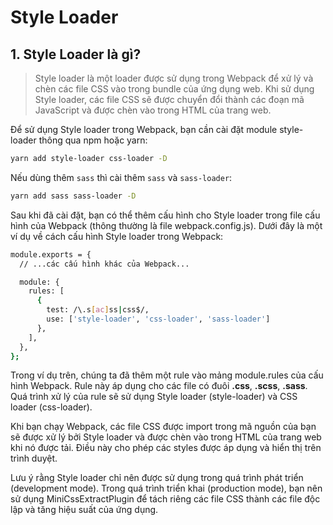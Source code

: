 # Style Loader

## 1. Style Loader là gì?
> Style loader là một loader được sử dụng trong Webpack để xử lý và chèn các file CSS vào trong bundle của ứng dụng web. Khi sử dụng Style loader, các file CSS sẽ được chuyển đổi thành các đoạn mã JavaScript và được chèn vào trong HTML của trang web.

Để sử dụng Style loader trong Webpack, bạn cần cài đặt module style-loader thông qua npm hoặc yarn:
```bash
yarn add style-loader css-loader -D
```
Nếu dùng thêm `sass` thì cài thêm `sass` và `sass-loader`:
```bash
yarn add sass sass-loader -D
```
Sau khi đã cài đặt, bạn có thể thêm cấu hình cho Style loader trong file cấu hình của Webpack (thông thường là file webpack.config.js). Dưới đây là một ví dụ về cách cấu hình Style loader trong Webpack:

```bash
module.exports = {
  // ...các cấu hình khác của Webpack...

  module: {
    rules: [
      {
        test: /\.s[ac]ss|css$/,
        use: ['style-loader', 'css-loader', 'sass-loader']
      },
    ],
  },
};
```
Trong ví dụ trên, chúng ta đã thêm một rule vào mảng module.rules của cấu hình Webpack. Rule này áp dụng cho các file có đuôi **.css**, **.scss**, **.sass**. Quá trình xử lý của rule sẽ sử dụng Style loader (style-loader) và CSS loader (css-loader).

Khi bạn chạy Webpack, các file CSS được import trong mã nguồn của bạn sẽ được xử lý bởi Style loader và được chèn vào trong HTML của trang web khi nó được tải. Điều này cho phép các styles được áp dụng và hiển thị trên trình duyệt.

Lưu ý rằng Style loader chỉ nên được sử dụng trong quá trình phát triển (development mode). Trong quá trình triển khai (production mode), bạn nên sử dụng MiniCssExtractPlugin để tách riêng các file CSS thành các file độc lập và tăng hiệu suất của ứng dụng.
